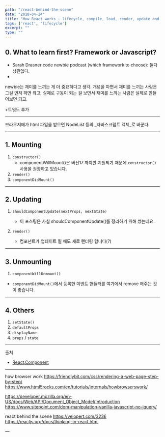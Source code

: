 ```yaml
---
path: "/react-behind-the-scene"
date: "2018-04-24"
title: "How React works - lifecycle, compile, load, render, update and how it shows the way we see it"
tags: ['react', 'lifecycle']
excerpt: ""
type: ""
---
```


## 0. What to learn first? Framework or Javascript?

- Sarah Drasner code newbie podcast (which framework to choose): 둘다 상관없다. 
- 

newbie는 재미를 느끼는 게 더 중요하다고 생각. 개념을 파면서 재미를 느끼는 사람은 그걸 먼저 하면 되고, 실제로 구동이 되는 걸 보면서 재미를 느끼는 사람은 실제로 만들어보면 되고.

+트윗도 추가

---

브라우저에가 html 파일을 받으면 NodeList 등의 _자바스크립트 객체_로 바꾼다.

---

## 1. Mounting

1. `constructor()`
    - componentWillMount()은 버전17 까지만 지원되기 때문에 `constructor()` 사용을 권장하고 있습니다.
2. `render()`
3. `componentDidMount()`

---

## 2. Updating

1. `shouldComponentUpdate(nextProps, nextState)`
    - 이 포스팅은 사실 shouldComponentUpdate()를 정리하기 위해 썼는데요.
    
2. `render()`
    - 컴포넌트가 업데이트 될 때도 새로 렌더링 합니다(?)

---

## 3. Unmounting

1. `componentWillUnmount()`
  - `componentDidMount()`에서 등록한 이벤트 핸들러를 여기에서 remove 해주는 것이 좋습니다.

---

## 4. Others

1. `setState()`
2. `defaultProps`
3. `displayName`
4. `props` / `state`

---

출처 
- [React.Component](https://reactjs.org/docs/react-component.html)

---

how browser work
https://friendlybit.com/css/rendering-a-web-page-step-by-step/
https://www.html5rocks.com/en/tutorials/internals/howbrowserswork/

https://developer.mozilla.org/en-US/docs/Web/API/Document_Object_Model/Introduction
https://www.sitepoint.com/dom-manipulation-vanilla-javascript-no-jquery/

react behind the scene
https://velopert.com/3236
https://reactjs.org/docs/thinking-in-react.html

— 